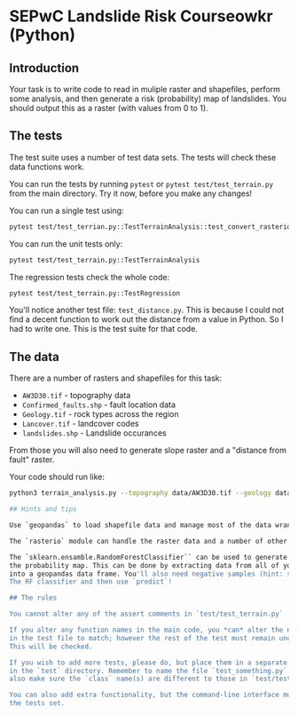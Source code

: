 # SEPwC Landslide Risk Courseowkr (Python)

## Introduction

Your task is to write code to read in muliple raster and shapefiles, perform some analysis, 
and then generate a risk (probability) map of landslides. You should output this as a 
raster (with values from 0 to 1).

## The tests

The test suite uses a number of test data sets. The tests will check these data
functions work. 

You can run the tests by running `pytest` or `pytest test/test_terrain.py`
from the main directory. Try it now, before you make any changes!

You can run a single test using:

```bash
pytest test/test_terrian.py::TestTerrainAnalysis::test_convert_rasterio
```

You can run the unit tests only:

```bash
pytest test/test_terrain.py::TestTerrainAnalysis
```

The regression tests check the whole code:

```bash
pytest test/test_terrain.py::TestRegression
```

You'll notice another test file: `test_distance.py`. This is because I could
not find a decent function to work out the distance from a value in Python. So I
had to write one. This is the test suite for that code.

## The data

There are a number of rasters and shapefiles for this task:

 - `AW3D30.tif` - topography data
 - `Confirmed_faults.shp` - fault location data
 - `Geology.tif` - rock types across the region
 - `Lancover.tif` - landcover codes
 - `landslides.shp` - Landslide occurances

From those you will also need to generate slope raster and a "distance from fault" raster.

Your code should run like:

```bash
python3 terrain_analysis.py --topography data/AW3D30.tif --geology data/geology_raster.tif --landcover data/Landcover.tif --faults data/Confirmed_faults.shp data/landslides.shp probability.tif```

## Hints and tips

Use `geopandas` to load shapefile data and manage most of the data wrangling. 

The `rasterio` module can handle the raster data and a number of other features you need 

The `sklearn.ensamble.RandomForestClassifier`` can be used to generate the fitting function to generate 
the probability map. This can be done by extracting data from all of your rasters under the landslides shapefile
into a geopandas data frame. You'll also need negative samples (hint: same length!). You send this into
The RF classifier and then use `predict`!

## The rules

You cannot alter any of the assert comments in `test/test_terrain.py`

If you alter any function names in the main code, you *can* alter the name
in the test file to match; however the rest of the test must remain unchanged. 
This will be checked.

If you wish to add more tests, please do, but place them in a separate file
in the `test` directory. Remember to name the file `test_something.py`. You must
also make sure the `class` name(s) are different to those in `test/test_terrain.py`.

You can also add extra functionality, but the command-line interface must pass
the tests set.

